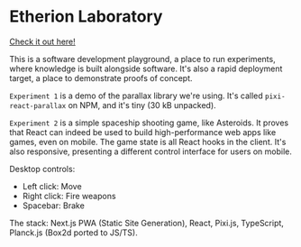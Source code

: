 # Etherion Laboratory

[Check it out here!](https://lab.etherion.app/)

This is a software development playground, a place to run experiments, where knowledge is built alongside software. It's also a rapid deployment target, a place to demonstrate proofs of concept.

`Experiment 1` is a demo of the parallax library we're using. It's called `pixi-react-parallax` on NPM, and it's tiny (30 kB unpacked).

`Experiment 2` is a simple spaceship shooting game, like Asteroids. It proves that React can indeed be used to build high-performance web apps like games, even on mobile. The game state is all React hooks in the client. It's also responsive, presenting a different control interface for users on mobile.

Desktop controls: 
- Left click: Move
- Right click: Fire weapons
- Spacebar: Brake

The stack: Next.js PWA (Static Site Generation), React, Pixi.js, TypeScript, Planck.js (Box2d ported to JS/TS).

